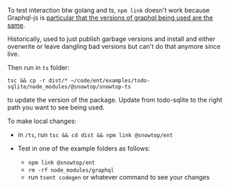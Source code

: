 To test interaction btw golang and ts, `npm link` doesn't work because Graphql-js is [particular that the versions of graphql being used are the same](https://github.com/graphql/graphql-js/issues/1091).

Historically, used to just publish garbage versions and install and either overwrite or leave dangling bad versions but can't do that anymore since live.

Then run in `ts` folder:

```shell
tsc && cp -r dist/* ~/code/ent/examples/todo-sqlite/node_modules/@snowtop/snowtop-ts
```

to update the version of the package. Update from todo-sqlite to the right path you want to see being used.

To make local changes:

* in `/ts`, run `tsc && cd dist && npm link @snowtop/ent`
* Test in one of the example folders as follows:

  + `npm link @snowtop/ent`
  + `rm -rf node_modules/graphql`
  + run `tsent codegen` or whatever command to see your changes
